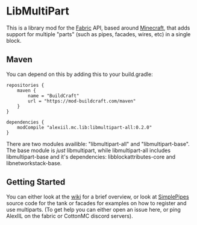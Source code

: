 # LibMultiPart

This is a library mod for the [Fabric](https://fabricmc.net/) API, based around [Minecraft](https://minecraft.net), that adds support for multiple "parts" (such as pipes, facades, wires, etc) in a single block.

## Maven

You can depend on this by adding this to your build.gradle:

```
repositories {
    maven {
        name = "BuildCraft"
        url = "https://mod-buildcraft.com/maven"
    }
}

dependencies {
    modCompile "alexiil.mc.lib:libmultipart-all:0.2.0"
}
```

There are two modules availible: "libmultipart-all" and "libmultipart-base". The base module is *just* libmultipart, while libmultipart-all includes libmultipart-base and it's dependencies: libblockattributes-core and libnetworkstack-base.

## Getting Started

You can either look at the [wiki](https://github.com/AlexIIL/LibMultiPart/wiki) for a brief overview, or look at [SimplePipes](https://github.com/AlexIIL/SimplePipes) source code for the tank or facades for examples on how to register and use multiparts. (To get help you can either open an issue here, or ping AlexIIL on the fabric or CottonMC discord servers).

